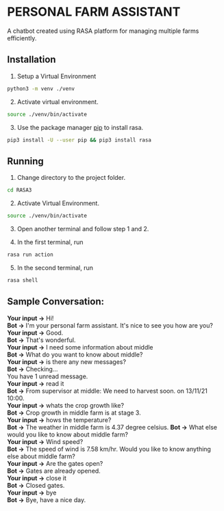 # PERSONAL FARM ASSISTANT

A chatbot created using RASA platform for managing multiple farms efficiently.

## Installation

1. Setup a Virtual Environment

```bash
python3 -m venv ./venv
```
2. Activate virtual environment.

```bash
source ./venv/bin/activate
```

3. Use the package manager [pip](https://pip.pypa.io/en/stable/) to install rasa.

```bash
pip3 install -U --user pip && pip3 install rasa
```

## Running


1. Change directory to the project folder.

```bash
cd RASA3
```
2. Activate Virtual Environment.

```bash
source ./venv/bin/activate
```
3. Open another terminal and follow step 1 and 2.

4. In the first terminal, run 

```bash
rasa run action
```
5. In the second terminal, run

```bash
rasa shell
```


## Sample Conversation:
**Your input ->**  Hi!                                                                     
**Bot ->** I'm your personal farm assistant. It's nice to see you how are you?   
**Your input ->**  Good.                                                                   
**Bot ->** That's wonderful.  
**Your input ->**  I need some information about middle                                    
**Bot ->** What do you want to know about middle?  
**Your input ->**  is there any new messages?                                              
**Bot ->** Checking...  
You have 1 unread message.  
**Your input ->**  read it                                                                 
**Bot ->** From supervisor at middle: We need to harvest soon.  on 13/11/21 10:00.   
**Your input ->**  whats the crop growth like?                                             
**Bot ->** Crop growth in middle farm is at stage 3.   
**Your input ->**  hows the temperature?                                                   
**Bot ->** The weather in middle farm is 4.37 degree celsius. 
**Bot ->** What else would you like to know about middle farm?  
**Your input ->**  Wind speed?                                                             
**Bot ->** The speed of wind is 7.58 km/hr. 
Would you like to know anything else about middle farm?  
**Your input ->**  Are the gates open?                                                     
**Bot ->** Gates are already opened.  
**Your input ->**  close it                                                                
**Bot ->** Closed gates.  
**Your input ->**  bye                                                                      
**Bot ->** Bye, have a nice day.   
